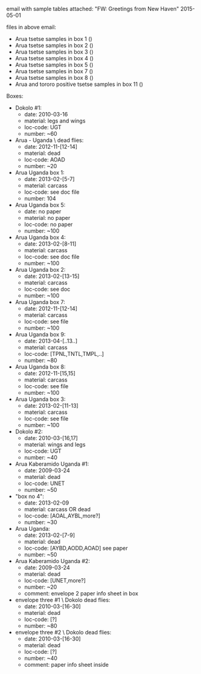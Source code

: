 email with sample tables attached: "FW: Greetings from New Haven" 2015-05-01

files in above email:

- Arua tsetse samples in box 1 ()
- Arua tsetse samples in box 2 ()
- Arua tsetse samples in box 3 ()
- Arua tsetse samples in box 4 ()
- Arua tsetse samples in box 5 ()
- Arua tsetse samples in box 7 ()
- Arua tsetse samples in box 8 ()
- Arua and tororo positive tsetse samples in box 11 ()

Boxes:

- Dokolo #1:
    - date: 2010-03-16
    - material: legs and wings
    - loc-code: UGT
    - number: ~60
- Arua - Uganda \ dead flies:
    - date: 2012-11-[12-14]
    - material: dead
    - loc-code: AOAD
    - number: ~20
- Arua Uganda box 1:
    - date: 2013-02-[5-7]
    - material: carcass
    - loc-code: see doc file
    - number: 104
- Arua Uganda box 5:
    - date: no paper
    - material: no paper
    - loc-code: no paper
    - number: ~100
- Arua Uganda box 4:
    - date: 2013-02-[8-11]
    - material: carcass
    - loc-code: see doc file
    - number: ~100
- Arua Uganda box 2:
    - date: 2013-02-[13-15]
    - material: carcass
    - loc-code: see doc
    - number: ~100
- Arua Uganda box 7:
    - date: 2012-11-[12-14]
    - material: carcass
    - loc-code: see file
    - number: ~100
- Arua Uganda box 9:
    - date: 2013-04-[..13..]
    - material: carcass
    - loc-code: [TPNL,TNTL,TMPL,..]
    - number: ~80
- Arua Uganda box 8:
    - date: 2012-11-[15,15]
    - material: carcass
    - loc-code: see file
    - number: ~100
- Arua Uganda box 3:
    - date: 2013-02-[11-13]
    - material: carcass
    - loc-code: see file
    - number: ~100
- Dokolo #2:
    - date: 2010-03-[16,17]
    - material: wings and legs
    - loc-code: UGT
    - number: ~40
- Arua Kaberamido Uganda #1:
    - date: 2009-03-24
    - material: dead
    - loc-code: UNET
    - number: ~50
- "box no 4":
    - date: 2013-02-09
    - material: carcass OR dead
    - loc-code: [AOAL,AYBL,more?]
    - number: ~30
- Arua Uganda:
    - date: 2013-02-[7-9]
    - material: dead
    - loc-code: [AYBD,AODD,AOAD] see paper
    - number: ~50
- Arua Kaberamido Uganda #2:
    - date: 2009-03-24
    - material: dead
    - loc-code: [UNET,more?]
    - number: ~20
    - comment: envelope 2 paper info sheet in box
- envelope three #1 \ Dokolo dead flies:
    - date: 2010-03-[16-30]
    - material: dead
    - loc-code: [?]
    - number: ~80
- envelope three #2 \ Dokolo dead flies:
    - date: 2010-03-[16-30]
    - material: dead
    - loc-code: [?]
    - number: ~40
    - comment: paper info sheet inside
